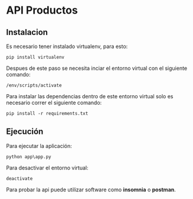 # API Productos 

## Instalacion

Es necesario tener instalado virtualenv, para esto: 
```
pip install virtualenv
```

Despues de este paso se necesita inciar el entorno virtual con el siguiente comando: 
```
/env/scripts/activate
```

Para instalar las dependencias dentro de este entorno virtual solo es necesario correr el siguiente comando: 
```
pip install -r requirements.txt
```
## Ejecución 

Para ejecutar la aplicación:
```
python app\app.py
```

Para desactivar el entorno virtual:
```
deactivate
```

Para probar la api puede utilizar software como **insomnia** o **postman**.